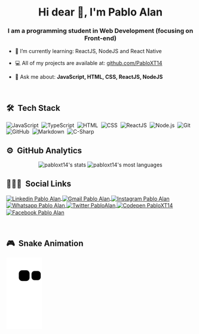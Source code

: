 <!-- ===== APRESENTATION ===== -->
<h1 align="center">Hi dear 🤙, I'm Pablo Alan</h1>
<h3 align="center">I am a programming student in Web Development (focusing on Front-end)</h3>

- 🔭 I’m currently learning: ReactJS, NodeJS and React Native

- 💻 All of my projects are available at: [github.com/PabloXT14](https://github.com/PabloXT14)

- 💬 Ask me about: **JavaScript, HTML, CSS, ReactJS, NodeJS**
<br/>

## 🛠 &nbsp;Tech Stack

<!-- ===== ICONS PROGRAME LANGUAGES ===== --> 
<p align="left"> 
<!--   <img align="center" alt="Pablo-JS" width="40" src="https://raw.githubusercontent.com/devicons/devicon/master/icons/javascript/javascript-plain.svg">
  <img align="center" alt="Pablo-TS" width="40" src="https://www.vectorlogo.zone/logos/typescriptlang/typescriptlang-icon.svg">
  <img align="center" alt="Pablo-ReactJS" width="40" src="https://www.vectorlogo.zone/logos/reactjs/reactjs-icon.svg"> 
  <img align="center" alt="Pablo-HTML" width="40" src="https://www.vectorlogo.zone/logos/w3_html5/w3_html5-icon.svg">
  <img align="center" alt="Pablo-CSS" width="40" src="https://www.vectorlogo.zone/logos/w3_css/w3_css-icon.svg">
  <img align="center" alt="Pablo-Node" width="40" src="https://www.vectorlogo.zone/logos/nodejs/nodejs-icon.svg">
  <img align="center" alt="Pablo-Csharp" width="40" src="https://raw.githubusercontent.com/devicons/devicon/master/icons/csharp/csharp-original.svg"> -->
  
  ![JavaScript](https://img.shields.io/badge/-JavaScript-05122A?style=for-the-badge&logo=javascript)&nbsp;
  ![TypeScript](https://img.shields.io/badge/-TypeScript-05122A?style=for-the-badge&logo=typescript)&nbsp;
  ![HTML](https://img.shields.io/badge/-HTML-05122A?style=for-the-badge&logo=HTML5)&nbsp;
  ![CSS](https://img.shields.io/badge/-CSS-05122A?style=for-the-badge&logo=CSS3&logoColor=1572B6)&nbsp;
  ![ReactJS](https://img.shields.io/badge/-React-05122A?style=for-the-badge&logo=react)&nbsp;
  ![Node.js](https://img.shields.io/badge/-Node.js-05122A?style=for-the-badge&logo=node.js)&nbsp;
  ![Git](https://img.shields.io/badge/-Git-05122A?style=for-the-badge&logo=git)&nbsp;
  ![GitHub](https://img.shields.io/badge/-GitHub-05122A?style=for-the-badge&logo=github)&nbsp;
  ![Markdown](https://img.shields.io/badge/-Markdown-05122A?style=for-the-badge&logo=markdown)&nbsp;
  ![C-Sharp](https://img.shields.io/badge/-CSharp-05122A?style=for-the-badge&logo=csharp)&nbsp;
</p>


## ⚙️ &nbsp;GitHub Analytics

<!-- ===== PROFILE GITHUB DETAILS ===== -->
<div align="center" >
  <!--  QUADRO DE STATUS DE COMMIT... -->
  <!-- Tema mais escuro -->
  <!--   <img height="190" src="https://github-readme-stats.vercel.app/api?username=pabloxt14&show_icons=true&theme=radical&bg_color=30,0d0d0d,191919&title_color=fff&text_color=fff&icon_color=79ff97" /> -->
  <!-- Tema +ou- escuro -->
  <img height="190" src="https://github-readme-stats.vercel.app/api?username=pabloxt14&show_icons=true&theme=vision-friendly-dark" alt="pabloxt14's stats"/>
  
  <!--  QUADRO COM PORCENTAGEM DAS LINGUAGENS DE PROGRAMAÇÃO -->
  <!-- Tema mais escuro -->
  <!-- <img height="190" src="https://github-readme-stats.vercel.app/api/top-langs/?username=pabloxt14&layout=compact&langs_count=7&theme=radical&bg_color=30,0d0d0d,191919&title_color=fff&text_color=fff&icon_color=79ff97" /> -->
  <!-- Tema +ou- escuro -->
  <img height="190" src="https://github-readme-stats.vercel.app/api/top-langs/?username=pabloxt14&layout=compact&langs_count=7&theme=vision-friendly-dark" alt="pabloxt14's most languages"/>
</div>


## 👨🏽‍🦲 &nbsp;Social Links

<!-- ===== LINKS CONTACT ===== -->
<p align="left">
  <a href="https://www.linkedin.com/in/pabloalan/" target="_blank">
    <img align="center" src="https://img.shields.io/badge/LinkedIn-%230077B5?style=for-the-badge&logo=linkedin&logoColor=white" alt="Linkedin Pablo Alan" />
  </a>
  <a href="mailto:pabloxt14@gmail.com" target="_blank">
    <img align="center" src="https://img.shields.io/badge/Gmail-FF0000?style=for-the-badge&logo=gmail&logoColor=white" alt="Gmail Pablo Alan" />
  </a>
  <a href="https://instagram.com/pabloalan3" target="_blank">
    <img align="center" src="https://img.shields.io/badge/Instagram-%23E4405F?style=for-the-badge&logo=instagram&logoColor=white" alt="Instagram Pablo Alan"/>
  </a>
  <a href="https://bityli.com/E8F8l">
    <img align="center" src="https://img.shields.io/badge/Whatsapp-brightgreen?style=for-the-badge&logo=whatsapp&logoColor=white" alt="Whatsapp Pablo Alan"/>
  </a>
  <a href="https://twitter.com/PabloAl73579607" target="_blank">
    <img align="center" src="https://img.shields.io/badge/Twitter-1DA1F2?style=for-the-badge&logo=twitter&logoColor=white" alt="Twitter PabloAlan" />
  </a>
  <a href="https://codepen.io/PabloXT14" target="_blank">
    <img align="center" src="https://img.shields.io/badge/Codepen-000000?style=for-the-badge&logo=codepen&logoColor=white" alt="Codepen PabloXT14" />
  </a>
  <a href="https://fb.com/pablo.alan.336" target="_blank">
    <img align="center" src="https://img.shields.io/badge/Facebook-4267B2?style=for-the-badge&logo=facebook&logoColor=white" alt="Facebook Pablo Alan" />
  </a>
</p>

<br/>

## 🎮 &nbsp;Snake Animation

<!-- ===== ANIMAÇÃO DA COBRINHA ===== -->
![Snake animation](https://github.com/PabloXT14/PabloXT14/blob/output/github-contribution-grid-snake.svg)


